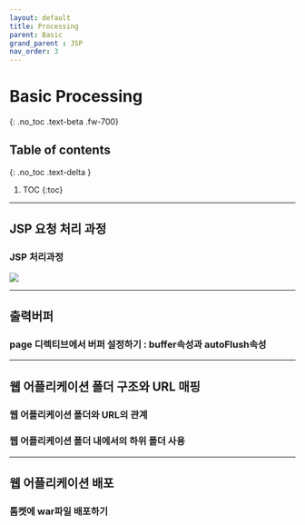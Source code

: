 ```yaml
---
layout: default
title: Processing
parent: Basic
grand_parent : JSP
nav_order: 3
---
```


# Basic Processing
{: .no_toc .text-beta .fw-700}

## Table of contents
{: .no_toc .text-delta }

1. TOC
{:toc}

---

## JSP 요청 처리 과정

### JSP 처리과정

![](jspdispose.png)

---

## 출력버퍼

### page 디렉티브에서 버퍼 설정하기 : buffer속성과 autoFlush속성

---

## 웹 어플리케이션 폴더 구조와 URL 매핑 

### 웹 어플리케이션 폴더와 URL의 관계

### 웹 어플리케이션 폴더 내에서의 하위 폴더 사용

---

## 웹 어플리케이션 배포

### 톰켓에 war파일 배포하기
